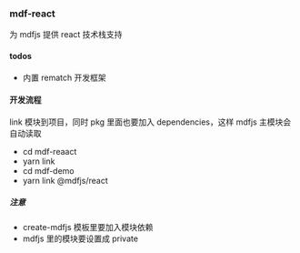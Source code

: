 ### mdf-react
为 mdfjs 提供 react 技术栈支持

#### todos
- 内置 rematch 开发框架

#### 开发流程
link 模块到项目，同时 pkg 里面也要加入 dependencies，这样 mdfjs 主模块会自动读取
- cd mdf-reaact
- yarn link
- cd mdf-demo
- yarn link @mdfjs/react

##### 注意
- create-mdfjs 模板里要加入模块依赖
- mdfjs 里的模块要设置成 private
